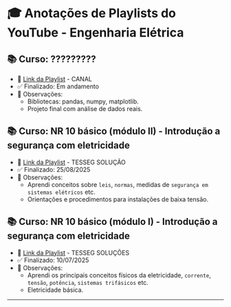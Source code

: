 # 🎓 Anotações de Playlists do YouTube - Engenharia Elétrica

## 📚 Curso: ?????????
- 📌 [Link da Playlist](https://youtube.com/playlist?list=OUTRO_EXEMPLO) - CANAL
- ✅ Finalizado: Em andamento
- 📝 Observações:
  - Bibliotecas: pandas, numpy, matplotlib.
  - Projeto final com análise de dados reais.

## 📚 Curso: NR 10 básico (módulo II) - Introdução a segurança com eletricidade
- 📌 [Link da Playlist](https://www.youtube.com/playlist?list=PLVEIkvvXCdnFLOs0itzEwgHj2I4WHenTr) - TESSEG SOLUÇÃO
- ✅ Finalizado: 25/08/2025
- 📝 Observações:
    - Aprendi conceitos sobre `leis`, `normas`, medidas de `segurança em sistemas elétricos` etc.
    - Orientações e procedimentos para instalações de baixa tensão.
    
## 📚 Curso: NR 10 básico (módulo I) - Introdução a segurança com eletricidade
- 📌 [Link da Playlist](https://www.youtube.com/playlist?list=PLbEOwbQR9lqzK14I7OOeREEIE4k6rjgIj) - TESSEG SOLUÇÕES
- ✅ Finalizado: 10/07/2025
- 📝 Observações:
  - Aprendi os principais conceitos físicos da eletricidade, `corrente`, `tensão`, `potência`, `sistemas trifásicos` etc.
  - Eletricidade básica.
---


